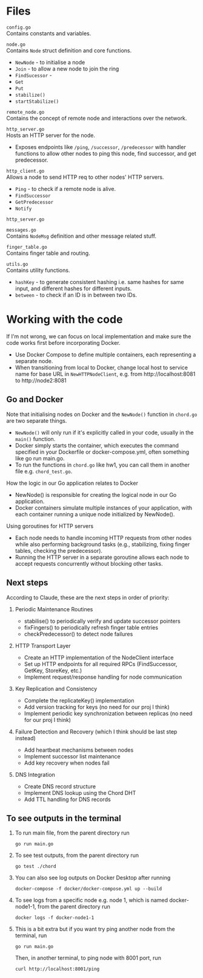 # Files
`config.go`  
Contains constants and variables.  

`node.go`  
Contains `Node` struct definition and core functions.  
- `NewNode` - to initialise a node
- `Join` - to allow a new node to join the ring
- `FindSucessor` - 
- `Get`
- `Put`
- `stabilize()`
- `startStabilize()`

`remote_node.go`  
Contains the concept of remote node and interactions over the 
network.

`http_server.go`  
Hosts an HTTP server for the node.
- Exposes endpoints like `/ping`, `/successor`, `/predecessor` with handler functions to allow other nodes to ping this node, find successor, and get predecessor.

`http_client.go`  
Allows a node to send HTTP req to other nodes' HTTP servers.
- `Ping` - to check if a remote node is alive.
- `FindSuccessor`
- `GetPredecessor`
- `Notify`

`http_server.go`


`messages.go`  
Contains `NodeMsg` definition and other message related stuff.

`finger_table.go`  
Contains finger table and routing.

`utils.go`  
Contains utility functions.
- `hashKey` - to generate consistent hashing i.e. same hashes for same input, and different hashes for different inputs.
- `between` - to check if an ID is in between two IDs.

# Working with the code
If I'm not wrong, we can focus on local implementation and make sure the code works first before incorporating Docker.
- Use Docker Compose to define multiple containers, each representing a separate node.
- When transitioning from local to Docker, change local host to service name for base URL in `NewHTTPNodeClient`, e.g. from http://localhost:8081 to http://node2:8081

## Go and Docker
Note that initialising nodes on Docker and the `NewNode()` function in `chord.go` are two separate things.  
- `NewNode()` will only run if it's explicitly called in your code, usually in the `main()` function.  
- Docker simply starts the container, which executes the command specified in your Dockerfile or docker-compose.yml, often something like go run main.go.  
- To run the functions in `chord.go` like hw1, you can call them in another file e.g. `chord_test.go`.  

How the logic in our Go application relates to Docker
- NewNode() is responsible for creating the logical node in our Go application.  
- Docker containers simulate multiple instances of your application, with each container running a unique node initialized by NewNode().

Using goroutines for HTTP servers  
- Each node needs to handle incoming HTTP requests from other nodes while also performing background tasks (e.g., stabilizing, fixing finger tables, checking the predecessor).
- Running the HTTP server in a separate goroutine allows each node to accept requests concurrently without blocking other tasks.

## Next steps
According to Claude, these are the next steps in order of priority:  
1) Periodic Maintenance Routines  
    - stabilise() to periodically verify and update successor pointers  
    - fixFingers() to periodically refresh finger table entries
    - checkPredecessor() to detect node failures

2) HTTP Transport Layer
    - Create an HTTP implementation of the NodeClient interface
    - Set up HTTP endpoints for all required RPCs (FindSuccessor, GetKey, StoreKey, etc.)
    - Implement request/response handling for node communication

3) Key Replication and Consistency
    - Complete the replicateKey() implementation
    - Add version tracking for keys (no need for our proj I think)
    - Implement periodic key synchronization between replicas (no need for our proj I think)

4) Failure Detection and Recovery (which I think should be last step instead)
    - Add heartbeat mechanisms between nodes
    - Implement successor list maintenance
    - Add key recovery when nodes fail

5) DNS Integration
    - Create DNS record structure
    - Implement DNS lookup using the Chord DHT
    - Add TTL handling for DNS records

## To see outputs in the terminal
1) To run main file, from the parent directory run
    ```
    go run main.go
    ```
2) To see test outputs, from the parent directory run
    ```
    go test ./chord
    ```
3) You can also see log outputs on Docker Desktop after running
    ```
    docker-compose -f docker/docker-compose.yml up --build
    ```
4) To see logs from a specific node e.g. node 1, which is named docker-node1-1, from the parent directory run   
    ```
    docker logs -f docker-node1-1
    ```
5) This is a bit extra but if you want try ping another node from the terminal, run
    ```
    go run main.go
    ```
    Then, in another terminal, to ping node with 8001 port, run
    ```
    curl http://localhost:8001/ping
    ```